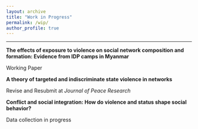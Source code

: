 ```yaml
---
layout: archive
title: "Work in Progress"
permalink: /wip/
author_profile: true
---
```


---

**The effects of exposure to violence on social network composition and formation: Evidence from IDP camps in Myanmar**

Working Paper

**A theory of targeted and indiscriminate state violence in networks**

Revise and Resubmit at *Journal of Peace Research*


**Conflict and social integration: How do violence and status shape social behavior?**

Data collection in progress

